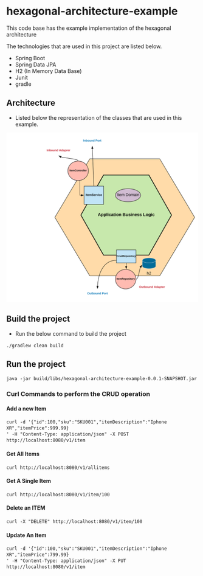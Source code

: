# hexagonal-architecture-example
This code base has the example implementation of the hexagonal architecture

The technologies that are used in this project are listed below.
-   Spring Boot
-   Spring Data JPA
-   H2 (In Memory Data Base)
-   Junit
-   gradle

## Architecture

- Listed below the representation of the classes that are used in this example.
 
![](https://github.com/dilipsundarraj1/hexagonal-architecture-example/blob/master/images/Hexagonal%20Architecturen%20-%20Item%20Service.png)

## Build the project

- Run the below command to build the project

```
./gradlew clean build
```

## Run the project

```youtrack
java -jar build/libs/hexagonal-architecture-example-0.0.1-SNAPSHOT.jar
```

### Curl Commands to perform the CRUD operation

#### Add a new Item

```
curl -d '{"id":100,"sku":"SKU001","itemDescription":"Iphone XR","itemPrice":999.99}
' -H "Content-Type: application/json" -X POST http://localhost:8080/v1/item
```

#### Get All Items

```youtrack
curl http://localhost:8080/v1/allitems

```

#### Get A Single Item

```youtrack
curl http://localhost:8080/v1/item/100
```

#### Delete an ITEM

```youtrack
curl -X "DELETE" http://localhost:8080/v1/item/100
```

####  Update An Item

```youtrack
curl -d '{"id":100,"sku":"SKU001","itemDescription":"Iphone XR","itemPrice":799.99}
' -H "Content-Type: application/json" -X PUT http://localhost:8080/v1/item

```
